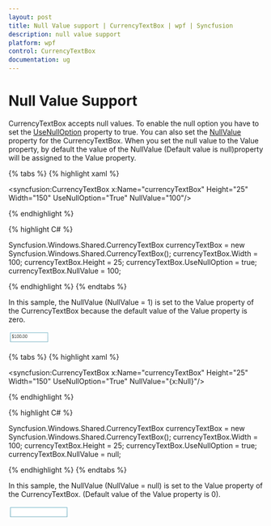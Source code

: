 ```yaml
---
layout: post
title: Null Value support | CurrencyTextBox | wpf | Syncfusion
description: null value support
platform: wpf
control: CurrencyTextBox 
documentation: ug
---
```


# Null Value Support

CurrencyTextBox accepts null values. To enable the null option you have to set the [UseNullOption](https://help.syncfusion.com/cr/cref_files/wpf/Syncfusion.Shared.Wpf~Syncfusion.Windows.Shared.EditorBase~UseNullOption.html) property to true. You can also set the [NullValue](https://help.syncfusion.com/cr/cref_files/wpf/Syncfusion.Shared.Wpf~Syncfusion.Windows.Shared.CurrencyTextBox~NullValue.html) property for the CurrencyTextBox. When you set the null value to the Value property, by default the value of the NullValue (Default value is null)property will be assigned to the Value property. 

{% tabs %}
{% highlight xaml %}

<syncfusion:CurrencyTextBox x:Name="currencyTextBox" Height="25" Width="150" UseNullOption="True" NullValue="100"/>

{% endhighlight %}

{% highlight C# %}

Syncfusion.Windows.Shared.CurrencyTextBox currencyTextBox = new  Syncfusion.Windows.Shared.CurrencyTextBox();
currencyTextBox.Width = 100;
currencyTextBox.Height = 25;
currencyTextBox.UseNullOption = true;
currencyTextBox.NullValue = 100;

{% endhighlight %}
{% endtabs %}

In this sample, the NullValue (NullValue = 1) is set to the Value property of the CurrencyTextBox because the default value of the Value property is zero.

![Null value support](Null-Value-support_images/Null-Value-support_img1.png)

{% tabs %}
{% highlight xaml %}

<syncfusion:CurrencyTextBox x:Name="currencyTextBox" Height="25" Width="150" UseNullOption="True" NullValue="{x:Null}"/>

{% endhighlight %}

{% highlight C# %}

Syncfusion.Windows.Shared.CurrencyTextBox currencyTextBox = new   Syncfusion.Windows.Shared.CurrencyTextBox();
currencyTextBox.Width = 100;
currencyTextBox.Height = 25;
currencyTextBox.UseNullOption = true;
currencyTextBox.NullValue = null;

{% endhighlight %}
{% endtabs %}

In this sample, the NullValue (NullValue = null) is set to the Value property of the CurrencyTextBox. (Default value of the Value property is 0).

![Null value support](Null-Value-support_images/Null-Value-support_img2.png)
